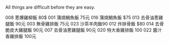 All things are difficult before they are easy.

008 蔥爆雞柳飯 80$
001 蒲燒鯛魚飯 75元
016 蒲燒鯛魚飯 $75
013 去骨油蔥雞腿飯 90元
003 無骨雞排飯 75元
023 沙茶羊肉飯90
012 炸排骨飯 $80
014 去骨脆皮大雞腿飯 90元
007 去骨油蔥雞腿飯 90元
020 特大香雞排飯 100
022 醬汁香雞排飯 100元
